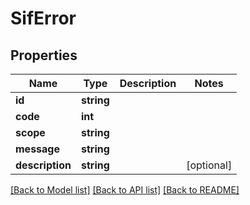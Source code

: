 # SifError

## Properties
Name | Type | Description | Notes
------------ | ------------- | ------------- | -------------
**id** | **string** |  | 
**code** | **int** |  | 
**scope** | **string** |  | 
**message** | **string** |  | 
**description** | **string** |  | [optional] 

[[Back to Model list]](../README.md#documentation-for-models) [[Back to API list]](../README.md#documentation-for-api-endpoints) [[Back to README]](../README.md)


